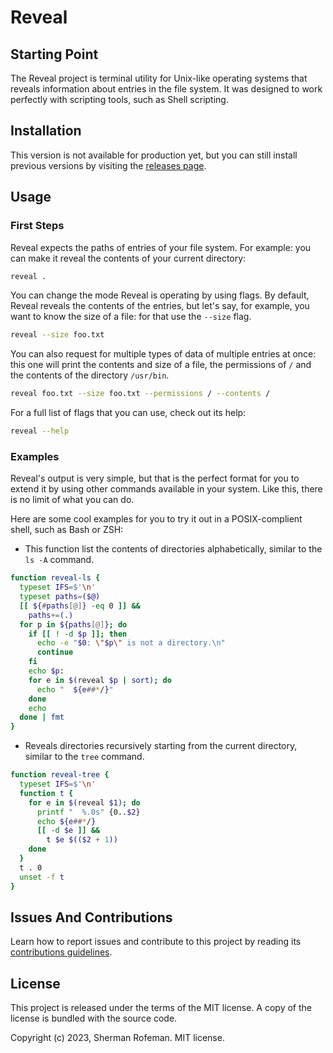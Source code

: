 # Reveal

## Starting Point

The Reveal project is terminal utility for Unix-like operating systems that
reveals information about entries in the file system. It was designed to work
perfectly with scripting tools, such as Shell scripting.

## Installation

This version is not available for production yet, but you can still install
previous versions by visiting the [releases page](https://github.com/skippyr/reveal/releases).

## Usage

### First Steps

Reveal expects the paths of entries of your file system. For example: you can
make it reveal the contents of your current directory:

```bash
reveal .
```

You can change the mode Reveal is operating by using flags. By default, Reveal
reveals the contents of the entries, but let's say, for example, you want to
know the size of a file: for that use the `--size` flag.

```bash
reveal --size foo.txt
```

You can also request for multiple types of data of multiple entries at once:
this one will print the contents and size of a file, the permissions of `/` and
the contents of the directory `/usr/bin`.

```bash
reveal foo.txt --size foo.txt --permissions / --contents /
```

For a full list of flags that you can use, check out its help:

```bash
reveal --help
```

### Examples

Reveal's output is very simple, but that is the perfect format for you to extend
it by using other commands available in your system. Like this, there is no
limit of what you can do.

Here are some cool examples for you to try it out in a POSIX-complient shell,
such as Bash or ZSH:

-   This function list the contents of directories alphabetically, similar to
    the `ls -A` command.

```bash
function reveal-ls {
  typeset IFS=$'\n'
  typeset paths=($@)
  [[ ${#paths[@]} -eq 0 ]] &&
    paths+=(.)
  for p in ${paths[@]}; do
    if [[ ! -d $p ]]; then
      echo -e "$0: \"$p\" is not a directory.\n"
      continue
    fi
    echo $p:
    for e in $(reveal $p | sort); do
      echo "  ${e##*/}"
    done
    echo
  done | fmt
}
```

-   Reveals directories recursively starting from the current directory, similar
    to the `tree` command.

```bash
function reveal-tree {
  typeset IFS=$'\n'
  function t {
    for e in $(reveal $1); do
      printf "  %.0s" {0..$2}
      echo ${e##*/}
      [[ -d $e ]] &&
        t $e $(($2 + 1))
    done
  }
  t . 0
  unset -f t
}
```

## Issues And Contributions

Learn how to report issues and contribute to this project by reading its
[contributions guidelines](https://skippyr.github.io/materials/pages/contributions_guidelines.html).

## License

This project is released under the terms of the MIT license. A copy of the
license is bundled with the source code.

Copyright (c) 2023, Sherman Rofeman. MIT license.
